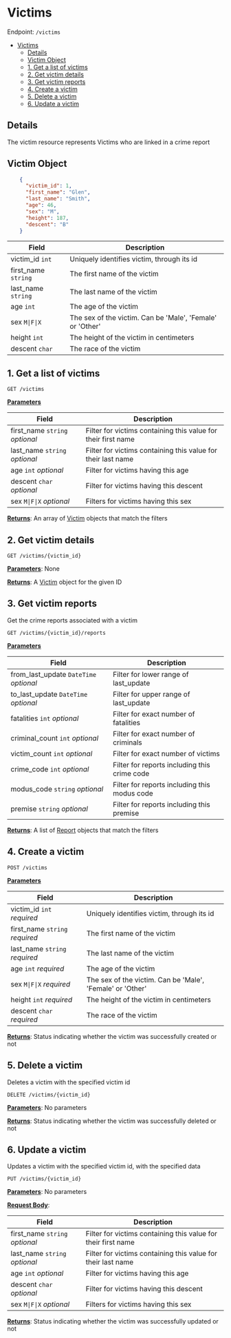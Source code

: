 # Victims
Endpoint: `/victims`

- [Victims](#victims)
  - [Details](#details)
  - [Victim Object](#victim-object)
  - [1. Get a list of victims](#1-get-a-list-of-victims)
  - [2. Get victim details](#2-get-victim-details)
  - [3. Get victim reports](#3-get-victim-reports)
  - [4. Create a victim](#4-create-a-victim)
  - [5. Delete a victim](#5-delete-a-victim)
  - [6. Update a victim](#6-update-a-victim)

## Details

The victim resource represents Victims who are linked in a crime report

## Victim Object

```json
    {
      "victim_id": 1,
      "first_name": "Glen",
      "last_name": "Smith",
      "age": 46,
      "sex": "M",
      "height": 187,
      "descent": "B"
    }
```

| Field               | Description                                               |
|---------------------|-----------------------------------------------------------|
| victim_id `int`     | Uniquely identifies victim, through its id                |
| first_name `string` | The first name of the victim                              |
| last_name `string`  | The last name of the victim                               |
| age `int`           | The age of the victim                                     |
| sex `M\|F\|X`       | The sex of the victim. Can be 'Male', 'Female' or 'Other' |
| height `int`        | The height of the victim in centimeters                   |
| descent `char`      | The race of the victim                                    |

## 1. Get a list of victims

`GET /victims`

**<u>Parameters</u>**

| Field                          | Description                                                   |
|--------------------------------|---------------------------------------------------------------|
| first_name `string` *optional* | Filter for victims containing this value for their first name |
| last_name `string` *optional*  | Filter for victims containing this value for  their last name |
| age `int` *optional*           | Filter for victims having this age                            |
| descent `char` *optional*      | Filter for victims having this descent                        |
| sex `M\|F\|X` *optional*       | Filters for victims having this sex                           |

**<u>Returns</u>**: An array of [Victim](#victim-object) objects that match the filters

## 2. Get victim details

`GET /victims/{victim_id}`

**<u>Parameters</u>**: None

**<u>Returns</u>**: A [Victim](#victim-object) object for the given ID

## 3. Get victim reports

Get the crime reports associated with a victim

`GET /victims/{victim_id}/reports`

**<u>Parameters</u>**

| Field                                  | Description                                  |
|----------------------------------------|----------------------------------------------|
| from_last_update `DateTime` *optional* | Filter for lower range of last_update        |
| to_last_update `DateTime` *optional*   | Filter for upper range of last_update        |
| fatalities `int` *optional*            | Filter for exact number of fatalities        |
| criminal_count `int` *optional*        | Filter for exact number of criminals         |
| victim_count `int` *optional*          | Filter for exact number of victims           |
| crime_code `int` *optional*            | Filter for reports including this crime code |
| modus_code `string` *optional*         | Filter for reports including this modus code |
| premise `string` *optional*            | Filter for reports including this premise    |

**<u>Returns</u>**: A list of [Report](reports.md#report-object) objects that match the filters

## 4. Create a victim

`POST /victims`

**<u>Parameters</u>**

| Field                          | Description                                               |
|--------------------------------|-----------------------------------------------------------|
| victim_id `int` *required*     | Uniquely identifies victim, through its id                |
| first_name `string` *required* | The first name of the victim                              |
| last_name `string` *required*  | The last name of the victim                               |
| age `int`      *required*      | The age of the victim                                     |
| sex `M\|F\|X`   *required*     | The sex of the victim. Can be 'Male', 'Female' or 'Other' |
| height `int`    *required*     | The height of the victim in centimeters                   |
| descent `char`  *required*     | The race of the victim                                    |

**<u>Returns</u>**: Status indicating whether the victim was successfully created or not

## 5. Delete a victim

Deletes a victim with the specified victim id

`DELETE /victims/{victim_id}`

**<u>Parameters</u>**: No parameters

**<u>Returns</u>**: Status indicating whether the victim was successfully deleted or not

## 6. Update a victim

Updates a victim with the specified victim id, with the specified data

`PUT /victims/{victim_id}`

**<u>Parameters</u>**: No parameters

**<u>Request Body</u>**:

| Field                          | Description                                                   |
|--------------------------------|---------------------------------------------------------------|
| first_name `string` *optional* | Filter for victims containing this value for their first name |
| last_name `string` *optional*  | Filter for victims containing this value for their last name  |
| age `int` *optional*           | Filter for victims having this age                            |
| descent `char` *optional*      | Filter for victims having this descent                        |
| sex `M\|F\|X` *optional*       | Filters for victims having this sex                           |

**<u>Returns</u>**: Status indicating whether the victim was successfully updated or not
